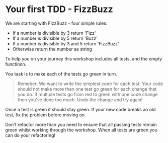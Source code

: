 # Your first TDD - FizzBuzz

We are starting with FizzBuzz - four simple rules:

* If a number is divisible by 3 return 'Fizz'
* If a number is divisible by 5 return 'Buzz'
* If a number is divisible by 3 and 5 return 'FizzBuzz'
* Otherwise return the number as string

To help you on your journey this workshop includes all tests, and the empty functinon.

You task is to make each of the tests go green in turn.

> Remeber: We want to write the simplest code for each test. Your code should not make more than one test go green for each change that you do. If multiple tests go from red to green with one code change then you've done too much. Undo the change and try again!

Once a test is green it should stay green. If your new code breaks an old test, fix the problem before moving on.

Don't refactor more than you need to ensure that all passing tests remain green whilst working through the workshop. When all tests are green you can do your refactoring!
